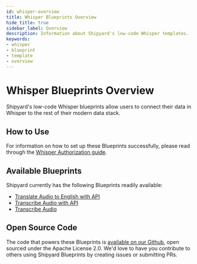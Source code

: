 ```yaml
---
id: whisper-overview
title: Whisper Blueprints Overview
hide_title: true
sidebar_label: Overview
description: Information about Shipyard's low-code Whisper templates.
keywords:
- whisper
- blueprint
- template
- overview
---
```


# Whisper Blueprints Overview

Shipyard's low-code Whisper blueprints allow users to connect their data in Whisper to the rest of their modern data stack.

## How to Use
For information on how to set up these Blueprints successfully, please read through the [Whisper Authorization guide](whisper-authorization.md).

## Available Blueprints
Shipyard currently has the following Blueprints readily available: 
- [Translate Audio to English with API](whisper-translate-audio-to-english-with-api.md)
- [Transcribe Audio with API](whisper-transcribe-audio-with-api.md)
- [Transcribe Audio](whisper-transcribe-audio.md)

## Open Source Code
The code that powers these Blueprints is [available on our Github](None), open sourced under the Apache License 2.0. We'd love to have you contribute to others using Shipyard Blueprints by creating issues or submitting PRs.
